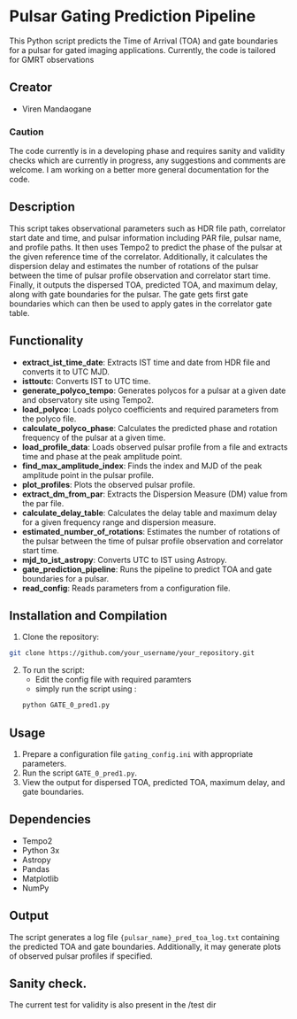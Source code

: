# Pulsar Gating Prediction Pipeline

This Python script predicts the Time of Arrival (TOA) and gate boundaries for a pulsar for gated imaging applications. Currently, the code is tailored for GMRT observations 

## Creator

- Viren Mandaogane

### **Caution** 
The code currently is in a developing phase and requires sanity and validity checks which are currently in progress, any suggestions and comments are welcome. 
I am working on a better more general documentation for the code. 


## Description

This script takes observational parameters such as HDR file path, correlator start date and time, and pulsar information including PAR file, pulsar name, and profile paths. It then uses Tempo2 to predict the phase of the pulsar at the given reference time of the correlator. Additionally, it calculates the dispersion delay and estimates the number of rotations of the pulsar between the time of pulsar profile observation and correlator start time. Finally, it outputs the dispersed TOA, predicted TOA, and maximum delay, along with gate boundaries for the pulsar. The gate gets first gate boundaries which can then be used to apply gates in the correlator gate table. 

## Functionality

- **extract_ist_time_date**: Extracts IST time and date from HDR file and converts it to UTC MJD.
- **isttoutc**: Converts IST to UTC time.
- **generate_polyco_tempo**: Generates polycos for a pulsar at a given date and observatory site using Tempo2.
- **load_polyco**: Loads polyco coefficients and required parameters from the polyco file.
- **calculate_polyco_phase**: Calculates the predicted phase and rotation frequency of the pulsar at a given time.
- **load_profile_data**: Loads observed pulsar profile from a file and extracts time and phase at the peak amplitude point.
- **find_max_amplitude_index**: Finds the index and MJD of the peak amplitude point in the pulsar profile.
- **plot_profiles**: Plots the observed pulsar profile.
- **extract_dm_from_par**: Extracts the Dispersion Measure (DM) value from the par file.
- **calculate_delay_table**: Calculates the delay table and maximum delay for a given frequency range and dispersion measure.
- **estimated_number_of_rotations**: Estimates the number of rotations of the pulsar between the time of pulsar profile observation and correlator start time.
- **mjd_to_ist_astropy**: Converts UTC to IST using Astropy.
- **gate_prediction_pipeline**: Runs the pipeline to predict TOA and gate boundaries for a pulsar.
- **read_config**: Reads parameters from a configuration file.

## Installation and Compilation

1. Clone the repository:

```bash
git clone https://github.com/your_username/your_repository.git
```
2. To run the script:
   - Edit the config file with required paramters
   - simply run the script using :
    ```bash
    python GATE_0_pred1.py
    ```  
## Usage

1. Prepare a configuration file `gating_config.ini` with appropriate parameters.
2. Run the script `GATE_0_pred1.py`.
3. View the output for dispersed TOA, predicted TOA, maximum delay, and gate boundaries.

## Dependencies
- Tempo2 
- Python 3x
- Astropy
- Pandas
- Matplotlib
- NumPy

## Output

The script generates a log file `{pulsar_name}_pred_toa_log.txt` containing the predicted TOA and gate boundaries. Additionally, it may generate plots of observed pulsar profiles if specified.

## Sanity check. 
The current test for validity is also present in the /test dir 
